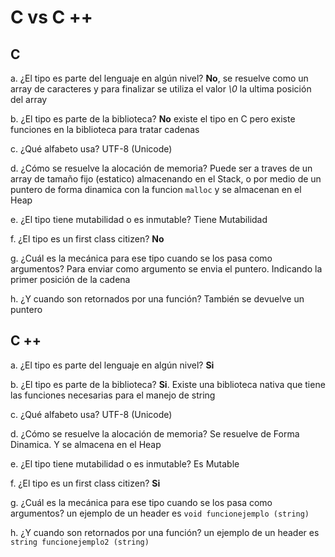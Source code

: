 # C vs C ++

## C

a. ¿El tipo es parte del lenguaje en algún nivel? **No**, se resuelve como un array de caracteres y para finalizar se utiliza el valor *\0* la ultima posición del array

b. ¿El tipo es parte de la biblioteca? **No** existe el tipo en C pero existe funciones en la biblioteca para tratar cadenas

c. ¿Qué alfabeto usa? UTF-8 (Unicode)

d. ¿Cómo se resuelve la alocación de memoria? Puede ser a traves de un array de tamaño fijo (estatico) almacenando en el Stack, o por medio de un puntero de forma dinamica con la funcion `malloc`  y se almacenan en el Heap

e. ¿El tipo tiene mutabilidad o es inmutable? Tiene Mutabilidad

f. ¿El tipo es un first class citizen? **No**

g. ¿Cuál es la mecánica para ese tipo cuando se los pasa como argumentos? Para enviar como argumento se envia el puntero. Indicando la primer posición de la cadena

h. ¿Y cuando son retornados por una función? También se devuelve un puntero 

## C ++

a. ¿El tipo es parte del lenguaje en algún nivel? **Si**

b. ¿El tipo es parte de la biblioteca?  **Si**. Existe una biblioteca nativa que tiene las funciones necesarias para el manejo de string

c. ¿Qué alfabeto usa? UTF-8 (Unicode)

d. ¿Cómo se resuelve la alocación de memoria? Se resuelve de Forma Dinamica. Y se almacena en el Heap

e. ¿El tipo tiene mutabilidad o es inmutable? Es Mutable

f. ¿El tipo es un first class citizen? **Si**

g. ¿Cuál es la mecánica para ese tipo cuando se los pasa como argumentos? un ejemplo de un header es `void funcionejemplo (string)`

h. ¿Y cuando son retornados por una función? un ejemplo de un header es `string funcionejemplo2 (string)`